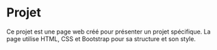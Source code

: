 # Projet

Ce projet est une page web créé pour présenter un projet spécifique. La page utilise HTML, CSS et Bootstrap pour sa structure et son style.
